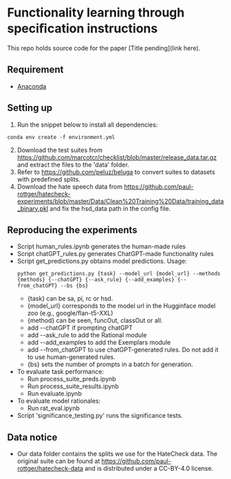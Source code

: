 # Functionality learning through speciﬁcation instructions
 
This repo holds source code for the paper [Title pending](link here).


## Requirement

- [Anaconda](https://www.anaconda.com/download)

## Setting up 

1. Run the snippet below to install all dependencies:

```console
conda env create -f environment.yml
```
2. Download the test suites from https://github.com/marcotcr/checklist/blob/master/release_data.tar.gz and extract the files to the 'data' folder.
3. Refer to https://github.com/peluz/beluga to convert suites to datasets with predefined splits.
4. Download the hate speech data from https://github.com/paul-rottger/hatecheck-experiments/blob/master/Data/Clean%20Training%20Data/training_data_binary.pkl and fix the hsd_data path in the config file.

## Reproducing the experiments
- Script human_rules.ipynb generates the human-made rules
- Script chatGPT_rules.py generates ChatGPT-made functionality rules
- Script get_predictions.py obtains model predictions. Usage:
    ```console
    python get_predictions.py {task} --model_url {model_url} --methods {methods} {--chatGPT} {--ask_rule} {--add_examples} {--from_chatGPT} --bs {bs}
    ```
    - {task} can be sa, pi, rc or hsd.
    - {model_url} corresponds to the model url in the Hugginface model zoo (e.g., google/flan-t5-XXL)
    - {method} can be seen, funcOut, classOut or all.
    - add --chatGPT if prompting chatGPT
    - add --ask_rule to add the Rational module
    - add --add_examples to add the Exemplars module
    - add --from_chatGPT to use chatGPT-generated rules. Do not add it to use human-generated rules.
    - {bs} sets the number of prompts in a batch for generation.
- To evaluate task performance:
    - Run process_suite_preds.ipynb
    - Run process_suite_results.ipynb
    - Run evaluate.ipynb
- To evaluate model rationales:
    - Run rat_eval.ipynb
- Script 'significance_testing.py' runs the significance tests.


## Data notice
- Our data folder contains the splits we use for the HateCheck data. The original suite can be found at https://github.com/paul-rottger/hatecheck-data and is distributed under a CC-BY-4.0 license.
